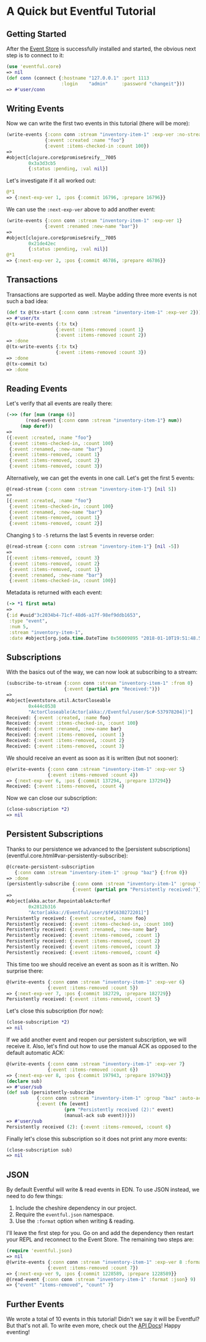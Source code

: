 # A Quick but Eventful Tutorial

## Getting Started

After the [Event Store](https://eventstore.org/) is successfully installed and
started, the obvious next step is to connect to it:

```clojure
(use 'eventful.core)
=> nil
(def conn (connect {:hostname "127.0.0.1" :port 1113
                    :login    "admin"     :password "changeit"}))
=> #'user/conn
```

## Writing Events

Now we can write the first two events in this tutorial (there will be more):

```clojure
(write-events {:conn conn :stream "inventory-item-1" :exp-ver :no-stream}
              {:event :created :name "foo"}
              {:event :items-checked-in :count 100})
=>
#object[clojure.core$promise$reify__7005
        0x3a3d3cb5
        {:status :pending, :val nil}]
```

Let's investigate if it all worked out:

```clojure
@*1
=> {:next-exp-ver 1, :pos {:commit 16796, :prepare 16796}}
```

We can use the `:next-exp-ver` above to add another event:

```clojure
(write-events {:conn conn :stream "inventory-item-1" :exp-ver 1}
              {:event :renamed :new-name "bar"})
=>
#object[clojure.core$promise$reify__7005
        0x21de42ec
        {:status :pending, :val nil}]
@*1
=> {:next-exp-ver 2, :pos {:commit 46786, :prepare 46786}}
```

## Transactions

Transactions are supported as well. Maybe adding three more events is not such a
bad idea:

```clojure
(def tx @(tx-start {:conn conn :stream "inventory-item-1" :exp-ver 2}))
=> #'user/tx
@(tx-write-events {:tx tx}
                  {:event :items-removed :count 1}
                  {:event :items-removed :count 2})
=> :done
@(tx-write-events {:tx tx}
                  {:event :items-removed :count 3})
=> :done
@(tx-commit tx)
=> :done
```

## Reading Events

Let's verify that all events are really there:

```clojure
(->> (for [num (range 6)]
       (read-event {:conn conn :stream "inventory-item-1"} num))
     (map deref))
=>
({:event :created, :name "foo"}
 {:event :items-checked-in, :count 100}
 {:event :renamed, :new-name "bar"}
 {:event :items-removed, :count 1}
 {:event :items-removed, :count 2}
 {:event :items-removed, :count 3})
```

Alternatively, we can get the events in one call. Let's get the first 5 events:

```clojure
@(read-stream {:conn conn :stream "inventory-item-1"} [nil 5])
=>
[{:event :created, :name "foo"}
 {:event :items-checked-in, :count 100}
 {:event :renamed, :new-name "bar"}
 {:event :items-removed, :count 1}
 {:event :items-removed, :count 2}]
```

Changing `5` to `-5` returns the last 5 events in reverse order:

```clojure
@(read-stream {:conn conn :stream "inventory-item-1"} [nil -5])
=>
[{:event :items-removed, :count 3}
 {:event :items-removed, :count 2}
 {:event :items-removed, :count 1}
 {:event :renamed, :new-name "bar"}
 {:event :items-checked-in, :count 100}]
```

Metadata is returned with each event:

```clojure
(-> *1 first meta)
=>
{:id #uuid"3c2034b4-71cf-48d6-a17f-98ef9ddb1653",
 :type "event",
 :num 5,
 :stream "inventory-item-1",
 :date #object[org.joda.time.DateTime 0x56009895 "2018-01-10T19:51:48.554Z"]}
```

## Subscriptions

With the basics out of the way, we can now look at subscribing to a stream:

```clojure
(subscribe-to-stream {:conn conn :stream "inventory-item-1" :from 0}
                     {:event (partial prn "Received:")})
=>
#object[eventstore.util.ActorCloseable
        0x444c0538
        "ActorCloseable(Actor[akka://Eventful/user/$c#-537978204])"]
Received: {:event :created, :name foo}
Received: {:event :items-checked-in, :count 100}
Received: {:event :renamed, :new-name bar}
Received: {:event :items-removed, :count 1}
Received: {:event :items-removed, :count 2}
Received: {:event :items-removed, :count 3}
```

We should receive an event as soon as it is written (but not sooner):

```clojure
@(write-events {:conn conn :stream "inventory-item-1" :exp-ver 5}
               {:event :items-removed :count 4})
=> {:next-exp-ver 6, :pos {:commit 137294, :prepare 137294}}
Received: {:event :items-removed, :count 4}
```

Now we can close our subscription:

```clojure
(close-subscription *2)
=> nil
```

## Persistent Subscriptions

Thanks to our persistence we advanced to the [persistent subscriptions]
(eventful.core.html#var-persistently-subscribe):
 
```clojure
@(create-persistent-subscription
   {:conn conn :stream "inventory-item-1" :group "baz"} {:from 0})
=> :done
(persistently-subscribe {:conn conn :stream "inventory-item-1" :group "baz"}
                        {:event (partial prn "Persistently received:")})
=>
#object[akka.actor.RepointableActorRef
        0x2812b316
        "Actor[akka://Eventful/user/$f#1630272201]"]
Persistently received: {:event :created, :name foo}
Persistently received: {:event :items-checked-in, :count 100}
Persistently received: {:event :renamed, :new-name bar}
Persistently received: {:event :items-removed, :count 1}
Persistently received: {:event :items-removed, :count 2}
Persistently received: {:event :items-removed, :count 3}
Persistently received: {:event :items-removed, :count 4}
```

This time too we should receive an event as soon as it is written. No surprise
there:

```clojure
@(write-events {:conn conn :stream "inventory-item-1" :exp-ver 6}
               {:event :items-removed :count 5})
=> {:next-exp-ver 7, :pos {:commit 182729, :prepare 182729}}
Persistently received: {:event :items-removed, :count 5}
```

Let's close this subscription (for now):

```clojure
(close-subscription *2)
=> nil
```

If we add another event and reopen our persistent subscription, we will receive
it. Also, let's find out how to use the manual ACK as opposed to the default
automatic ACK:

```clojure
@(write-events {:conn conn :stream "inventory-item-1" :exp-ver 7}
               {:event :items-removed :count 6})
=> {:next-exp-ver 8, :pos {:commit 197943, :prepare 197943}}
(declare sub)
=> #'user/sub
(def sub (persistently-subscribe
           {:conn conn :stream "inventory-item-1" :group "baz" :auto-ack false}
           {:event (fn [event]
                     (prn "Persistently received (2):" event)
                     (manual-ack sub event))}))
=> #'user/sub
Persistently received (2): {:event :items-removed, :count 6}
```

Finally let's close this subscription so it does not print any more events:

```clojure
(close-subscription sub)
=> nil
```

## JSON

By default Eventful will write & read events in EDN. To use JSON instead, we
need to do few things:

1. Include the cheshire dependency in our project.
2. Require the `eventful.json` namespace.
3. Use the `:format` option when writing & reading.

I'll leave the first step for you. Go on and add the dependency then restart
your REPL and reconnect to the Event Store. The remaining two steps are:

```clojure
(require 'eventful.json)
=> nil
@(write-events {:conn conn :stream "inventory-item-1" :exp-ver 8 :format :json}
               {:event :items-removed :count 7})
=> {:next-exp-ver 9, :pos {:commit 1228589, :prepare 1228589}}
@(read-event {:conn conn :stream "inventory-item-1" :format :json} 9)
=> {"event" "items-removed", "count" 7}
```

## Further Events

We wrote a total of 10 events in this tutorial! Didn't we say it will be
Eventful? But that's not all. To write even more, check out the
[API Docs](eventful.core.html)! Happy eventing!
